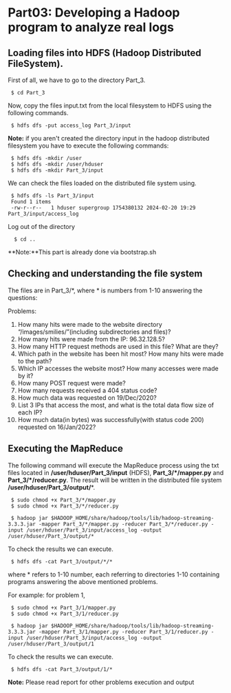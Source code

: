 # Part03: Developing a Hadoop program to analyze real logs

## Loading files into HDFS (Hadoop Distributed FileSystem).

First of all, we have to go to the directory Part_3.

     $ cd Part_3

Now, copy the files input.txt from the local filesystem to HDFS using the following commands.

     $ hdfs dfs -put access_log Part_3/input

**Note:** if you aren't created the directory input in the hadoop distributed filesystem you have to execute the following commands:

     $ hdfs dfs -mkdir /user
     $ hdfs dfs -mkdir /user/hduser
     $ hdfs dfs -mkdir Part_3/input

We can check the files loaded on the distributed file system using.

     $ hdfs dfs -ls Part_3/input
     Found 1 items 
     -rw-r--r--   1 hduser supergroup 1754380132 2024-02-20 19:29 Part_3/input/access_log
     
Log out of the directory

      $ cd ..
     
**Note:**This part is already done via bootstrap.sh

## Checking and understanding the file system

The files are in Part_3/\*, where * is numbers from 1-10 answering the questions:

Problems:
1. How many hits were made to the website directory “/images/smilies/”(including subdirectories and files)?
2. How many hits were made from the IP: 96.32.128.5?
3. How many HTTP request methods are used in this file? What are they?
4. Which path in the website has been hit most? How many hits were made to the path?
5. Which IP accesses the website most? How many accesses were made by it?
6. How many POST request were made?
7. How many requests received a 404 status code?
8. How much data was requested on 19/Dec/2020?
9. List 3 IPs that access the most, and what is the total data flow size of each IP?
10. How much data(in bytes) was successfully(with status code 200) requested on 16/Jan/2022?

## Executing the MapReduce

The following command will execute the MapReduce process using the txt files located in **/user/hduser/Part_3/input** (HDFS), **Part_3/*/mapper.py** and **Part_3/*/reducer.py**. The result will be written in the distributed file system **/user/hduser/Part_3/output/***.

     $ sudo chmod +x Part_3/*/mapper.py
     $ sudo chmod +x Part_3/*/reducer.py

     $ hadoop jar $HADOOP_HOME/share/hadoop/tools/lib/hadoop-streaming-3.3.3.jar -mapper Part_3/*/mapper.py -reducer Part_3/*/reducer.py -input /user/hduser/Part_3/input/access_log -output /user/hduser/Part_3/output/*

To check the results we can execute.

     $ hdfs dfs -cat Part_3/output/*/*
     
where * refers to 1-10 number, each referring to directories 1-10 containing programs answering the above mentioned problems.

For example: for problem 1,

     $ sudo chmod +x Part_3/1/mapper.py
     $ sudo chmod +x Part_3/1/reducer.py

     $ hadoop jar $HADOOP_HOME/share/hadoop/tools/lib/hadoop-streaming-3.3.3.jar -mapper Part_3/1/mapper.py -reducer Part_3/1/reducer.py -input /user/hduser/Part_3/input/access_log -output /user/hduser/Part_3/output/1

To check the results we can execute.

     $ hdfs dfs -cat Part_3/output/1/*
     
**Note:** Please read report for other problems execution and output